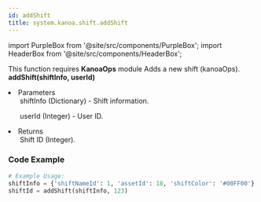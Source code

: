 ```yaml
---
id: addShift
title: system.kanoa.shift.addShift
---
```


import PurpleBox from '@site/src/components/PurpleBox';
import HeaderBox from '@site/src/components/HeaderBox';

<PurpleBox>This function requires <b>KanoaOps</b> module</PurpleBox>
<HeaderBox header="Description">Adds a new shift (kanoaOps).</HeaderBox>
<HeaderBox header="Syntax">
    <b>addShift(shiftInfo, userId)</b>
    <li>Parameters <br />
        <ul>shiftInfo (Dictionary) - Shift information.</ul>
        <ul>userId (Integer) - User ID.</ul>
    </li>
    <li>Returns <br />
        <ul>Shift ID (Integer).</ul>
    </li>
</HeaderBox>

### Code Example

```python
# Example Usage:
shiftInfo = {'shiftNameId': 1, 'assetId': 18, 'shiftColor': '#00FF00'}
shiftId = addShift(shiftInfo, 123)
